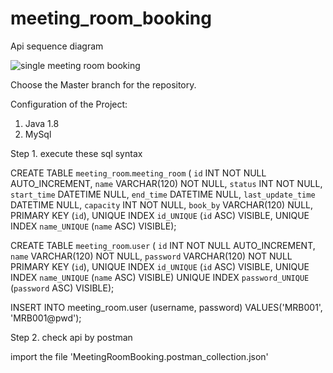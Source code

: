 # meeting_room_booking

Api sequence diagram

![single meeting room booking](https://user-images.githubusercontent.com/48642782/228935705-72e3a3ca-dfca-41d9-95b3-df2bef80d482.png)

Choose the Master branch for the repository.

Configuration of the Project:
1. Java 1.8
2. MySql

Step 1. execute these sql syntax

  CREATE TABLE `meeting_room`.`meeting_room` (
  `id` INT NOT NULL AUTO_INCREMENT,
  `name` VARCHAR(120) NOT NULL,
  `status` INT NOT NULL,
  `start_time` DATETIME NULL,
  `end_time` DATETIME NULL,
  `last_update_time` DATETIME NULL,
  `capacity` INT NOT NULL,
  `book_by` VARCHAR(120) NULL,
  PRIMARY KEY (`id`),
  UNIQUE INDEX `id_UNIQUE` (`id` ASC) VISIBLE,
  UNIQUE INDEX `name_UNIQUE` (`name` ASC) VISIBLE);
  
  CREATE TABLE `meeting_room`.`user` (
  `id` INT NOT NULL AUTO_INCREMENT,
  `name` VARCHAR(120) NOT NULL,
  `password` VARCHAR(120) NOT NULL
  PRIMARY KEY (`id`),
  UNIQUE INDEX `id_UNIQUE` (`id` ASC) VISIBLE,
  UNIQUE INDEX `name_UNIQUE` (`name` ASC) VISIBLE)
  UNIQUE INDEX `password_UNIQUE` (`password` ASC) VISIBLE);
  
  INSERT INTO meeting_room.user (username, password) VALUES('MRB001', 'MRB001@pwd');
  
 Step 2. check api by postman
 
 import the file 'MeetingRoomBooking.postman_collection.json'
  
  
  
  
  
